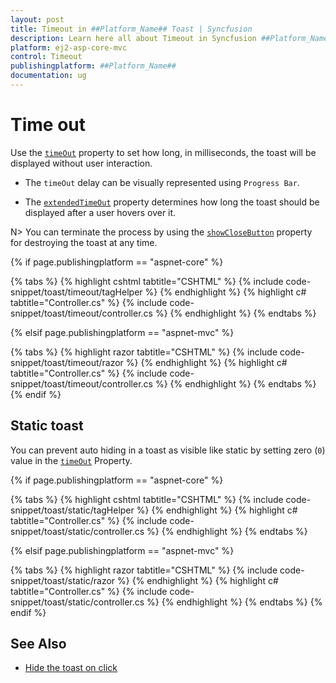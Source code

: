 ```yaml
---
layout: post
title: Timeout in ##Platform_Name## Toast | Syncfusion
description: Learn here all about Timeout in Syncfusion ##Platform_Name## Toast component of Syncfusion Essential JS 2 and more.
platform: ej2-asp-core-mvc
control: Timeout
publishingplatform: ##Platform_Name##
documentation: ug
---
```



# Time out

Use the [`timeOut`](https://help.syncfusion.com/cr/aspnetcore-js2/Syncfusion.EJ2.Notifications.Toast.html#Syncfusion_EJ2_Notifications_Toast_TimeOut) property to set how long, in milliseconds, the toast will be displayed without user interaction.

* The `timeOut` delay can be visually represented using `Progress Bar`.

* The [`extendedTimeOut`](https://help.syncfusion.com/cr/aspnetcore-js2/Syncfusion.EJ2.Notifications.Toast.html#Syncfusion_EJ2_Notifications_Toast_ExtendedTimeout) property determines how long the toast should be displayed after a user hovers over it.

N> You can terminate the process by using the [`showCloseButton`](https://help.syncfusion.com/cr/aspnetcore-js2/Syncfusion.EJ2.Notifications.Toast.html#Syncfusion_EJ2_Notifications_Toast_ShowCloseButton) property for destroying the toast at any time.

{% if page.publishingplatform == "aspnet-core" %}

{% tabs %}
{% highlight cshtml tabtitle="CSHTML" %}
{% include code-snippet/toast/timeout/tagHelper %}
{% endhighlight %}
{% highlight c# tabtitle="Controller.cs" %}
{% include code-snippet/toast/timeout/controller.cs %}
{% endhighlight %}
{% endtabs %}

{% elsif page.publishingplatform == "aspnet-mvc" %}

{% tabs %}
{% highlight razor tabtitle="CSHTML" %}
{% include code-snippet/toast/timeout/razor %}
{% endhighlight %}
{% highlight c# tabtitle="Controller.cs" %}
{% include code-snippet/toast/timeout/controller.cs %}
{% endhighlight %}
{% endtabs %}
{% endif %}



## Static toast

You can prevent auto hiding in a toast as visible like static by setting zero (`0`) value in the [`timeOut`](https://help.syncfusion.com/cr/aspnetcore-js2/Syncfusion.EJ2.Notifications.Toast.html#Syncfusion_EJ2_Notifications_Toast_TimeOut) Property.

{% if page.publishingplatform == "aspnet-core" %}

{% tabs %}
{% highlight cshtml tabtitle="CSHTML" %}
{% include code-snippet/toast/static/tagHelper %}
{% endhighlight %}
{% highlight c# tabtitle="Controller.cs" %}
{% include code-snippet/toast/static/controller.cs %}
{% endhighlight %}
{% endtabs %}

{% elsif page.publishingplatform == "aspnet-mvc" %}

{% tabs %}
{% highlight razor tabtitle="CSHTML" %}
{% include code-snippet/toast/static/razor %}
{% endhighlight %}
{% highlight c# tabtitle="Controller.cs" %}
{% include code-snippet/toast/static/controller.cs %}
{% endhighlight %}
{% endtabs %}
{% endif %}



## See Also

* [Hide the toast on click](./how-to/close-the-toast-with-click-tap)
